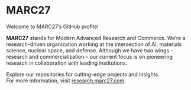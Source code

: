 
# MARC27

Welcome to MARC27’s GitHub profile!

**MARC27** stands for Modern Advanced Research and Commerce. We’re a research-driven organization working at the intersection of AI, materials science, nuclear space, and defense. Although we have two wings – research and commercialization – our current focus is on pioneering research in collaboration with leading institutions.

Explore our repositories for cutting-edge projects and insights.  
For more information, visit [research.marc27.com](https://research.marc27.com).
